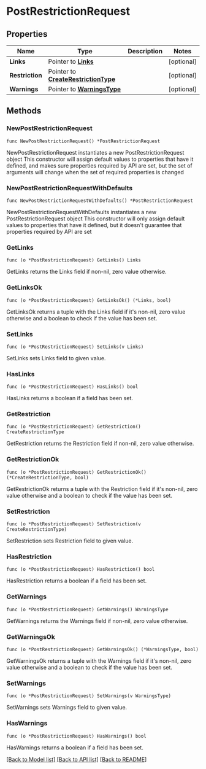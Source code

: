 # PostRestrictionRequest

## Properties

Name | Type | Description | Notes
------------ | ------------- | ------------- | -------------
**Links** | Pointer to [**Links**](Links.md) |  | [optional] 
**Restriction** | Pointer to [**CreateRestrictionType**](CreateRestrictionType.md) |  | [optional] 
**Warnings** | Pointer to [**WarningsType**](WarningsType.md) |  | [optional] 

## Methods

### NewPostRestrictionRequest

`func NewPostRestrictionRequest() *PostRestrictionRequest`

NewPostRestrictionRequest instantiates a new PostRestrictionRequest object
This constructor will assign default values to properties that have it defined,
and makes sure properties required by API are set, but the set of arguments
will change when the set of required properties is changed

### NewPostRestrictionRequestWithDefaults

`func NewPostRestrictionRequestWithDefaults() *PostRestrictionRequest`

NewPostRestrictionRequestWithDefaults instantiates a new PostRestrictionRequest object
This constructor will only assign default values to properties that have it defined,
but it doesn't guarantee that properties required by API are set

### GetLinks

`func (o *PostRestrictionRequest) GetLinks() Links`

GetLinks returns the Links field if non-nil, zero value otherwise.

### GetLinksOk

`func (o *PostRestrictionRequest) GetLinksOk() (*Links, bool)`

GetLinksOk returns a tuple with the Links field if it's non-nil, zero value otherwise
and a boolean to check if the value has been set.

### SetLinks

`func (o *PostRestrictionRequest) SetLinks(v Links)`

SetLinks sets Links field to given value.

### HasLinks

`func (o *PostRestrictionRequest) HasLinks() bool`

HasLinks returns a boolean if a field has been set.

### GetRestriction

`func (o *PostRestrictionRequest) GetRestriction() CreateRestrictionType`

GetRestriction returns the Restriction field if non-nil, zero value otherwise.

### GetRestrictionOk

`func (o *PostRestrictionRequest) GetRestrictionOk() (*CreateRestrictionType, bool)`

GetRestrictionOk returns a tuple with the Restriction field if it's non-nil, zero value otherwise
and a boolean to check if the value has been set.

### SetRestriction

`func (o *PostRestrictionRequest) SetRestriction(v CreateRestrictionType)`

SetRestriction sets Restriction field to given value.

### HasRestriction

`func (o *PostRestrictionRequest) HasRestriction() bool`

HasRestriction returns a boolean if a field has been set.

### GetWarnings

`func (o *PostRestrictionRequest) GetWarnings() WarningsType`

GetWarnings returns the Warnings field if non-nil, zero value otherwise.

### GetWarningsOk

`func (o *PostRestrictionRequest) GetWarningsOk() (*WarningsType, bool)`

GetWarningsOk returns a tuple with the Warnings field if it's non-nil, zero value otherwise
and a boolean to check if the value has been set.

### SetWarnings

`func (o *PostRestrictionRequest) SetWarnings(v WarningsType)`

SetWarnings sets Warnings field to given value.

### HasWarnings

`func (o *PostRestrictionRequest) HasWarnings() bool`

HasWarnings returns a boolean if a field has been set.


[[Back to Model list]](../README.md#documentation-for-models) [[Back to API list]](../README.md#documentation-for-api-endpoints) [[Back to README]](../README.md)


